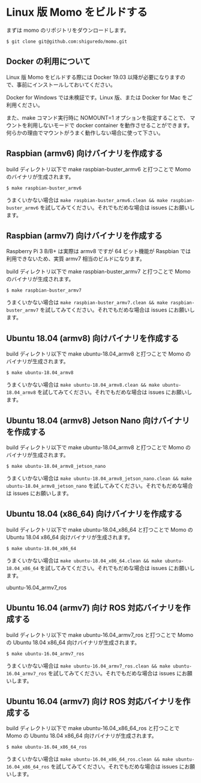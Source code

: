 # Linux 版 Momo をビルドする

まずは momo のリポジトリをダウンロードします。

```shell
$ git clone git@github.com:shiguredo/momo.git
```

## Docker の利用について

Linux 版 Momo をビルドする際には Docker 19.03 以降が必要になりますので、事前にインストールしておいてください。

Docker for Windows では未検証です。Linux 版、または Docker for Mac をご利用ください。

また、make コマンド実行時に NOMOUNT=1 オプションを指定することで、
マウントを利用しないモードで docker container を動作させることができます。何らかの理由でマウントがうまく動作しない場合に使って下さい。

## Raspbian (armv6) 向けバイナリを作成する

build ディレクトリ以下で make raspbian-buster_armv6 と打つことで Momo のバイナリが生成されます。

```shell
$ make raspbian-buster_armv6
```

うまくいかない場合は `make raspbian-buster_armv6.clean && make raspbian-buster_armv6` を試してみてください。それでもだめな場合は issues にお願いします。

## Raspbian (armv7) 向けバイナリを作成する

Raspberry Pi 3 B/B+ は実際は armv8 ですが 64 ビット機能が Raspbian では利用できないため、実質 armv7 相当のビルドになります。

build ディレクトリ以下で make raspbian-buster_armv7 と打つことで Momo のバイナリが生成されます。

```shell
$ make raspbian-buster_armv7
```

うまくいかない場合は `make raspbian-buster_armv7.clean && make raspbian-buster_armv7` を試してみてください。それでもだめな場合は issues にお願いします。

## Ubuntu 18.04 (armv8) 向けバイナリを作成する

build ディレクトリ以下で make ubuntu-18.04_armv8 と打つことで Momo のバイナリが生成されます。

```shell
$ make ubuntu-18.04_armv8
```

うまくいかない場合は `make ubuntu-18.04_armv8.clean && make ubuntu-18.04_armv8` を試してみてください。それでもだめな場合は issues にお願いします。

## Ubuntu 18.04 (armv8) Jetson Nano 向けバイナリを作成する

build ディレクトリ以下で make ubuntu-18.04_armv8 と打つことで Momo のバイナリが生成されます。

```shell
$ make ubuntu-18.04_armv8_jetson_nano
```

うまくいかない場合は `make ubuntu-18.04_armv8_jetson_nano.clean && make ubuntu-18.04_armv8_jetson_nano` を試してみてください。それでもだめな場合は issues にお願いします。

## Ubuntu 18.04 (x86_64) 向けバイナリを作成する

build ディレクトリ以下で make ubuntu-18.04_x86_64 と打つことで Momo の Ubuntu 18.04 x86_64 向けバイナリが生成されます。

```shell
$ make ubuntu-18.04_x86_64
```

うまくいかない場合は `make ubuntu-18.04_x86_64.clean && make ubuntu-18.04_x86_64` を試してみてください。それでもだめな場合は issues にお願いします。


ubuntu-16.04_armv7_ros


## Ubuntu 16.04 (armv7) 向け ROS 対応バイナリを作成する

build ディレクトリ以下で make ubuntu-16.04_armv7_ros と打つことで Momo の Ubuntu 18.04 x86_64 向けバイナリが生成されます。

```shell
$ make ubuntu-16.04_armv7_ros
```

うまくいかない場合は `make ubuntu-16.04_armv7_ros.clean && make ubuntu-16.04_armv7_ros` を試してみてください。それでもだめな場合は issues にお願いします。


## Ubuntu 16.04 (armv7) 向け ROS 対応バイナリを作成する

build ディレクトリ以下で make ubuntu-16.04_x86_64_ros と打つことで Momo の Ubuntu 18.04 x86_64 向けバイナリが生成されます。

```shell
$ make ubuntu-16.04_x86_64_ros
```

うまくいかない場合は `make ubuntu-16.04_x86_64_ros.clean && make ubuntu-16.04_x86_64_ros` を試してみてください。それでもだめな場合は issues にお願いします。
